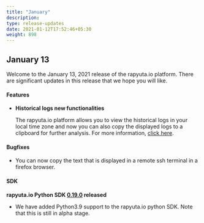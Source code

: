 ```yaml
---
title: "January"
description:
type: release-updates
date: 2021-01-12T17:52:46+05:30
weight: 898
---
```



## January 13
Welcome to the January 13, 2021 release of the rapyuta.io platform. There
are significant updates in this release that we hope you will like.

#### Features
* **Historical logs new functionalities**

    The rapyuta.io platform allows you to view the historical logs in your local time zone and now you can also copy the displayed logs to a clipboard for further analysis. For more information, [click here](/3_how-tos/35_tooling_and_debugging/debugging-logs/).


#### Bugfixes

- You can now copy the text that is displayed in a remote ssh terminal in a firefox browser.

#### SDK

**rapyuta.io Python SDK [0.19.0](/developer-guide/tooling-automation/python-sdk/#installation) released**

- We have added Python3.9 support to the rapyuta.io python SDK. Note that this is still in alpha stage.